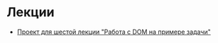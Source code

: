 # Лекции

- [Проект для шестой лекции "Работа с DOM на примере задачи"](https://github.com/practicum-frontend-ad/lectures/tree/6-lecture-DOM)